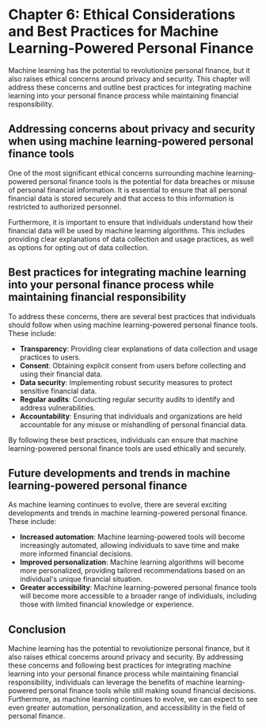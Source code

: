 Chapter 6: Ethical Considerations and Best Practices for Machine Learning-Powered Personal Finance
==================================================================================================

Machine learning has the potential to revolutionize personal finance, but it also raises ethical concerns around privacy and security. This chapter will address these concerns and outline best practices for integrating machine learning into your personal finance process while maintaining financial responsibility.

Addressing concerns about privacy and security when using machine learning-powered personal finance tools
---------------------------------------------------------------------------------------------------------

One of the most significant ethical concerns surrounding machine learning-powered personal finance tools is the potential for data breaches or misuse of personal financial information. It is essential to ensure that all personal financial data is stored securely and that access to this information is restricted to authorized personnel.

Furthermore, it is important to ensure that individuals understand how their financial data will be used by machine learning algorithms. This includes providing clear explanations of data collection and usage practices, as well as options for opting out of data collection.

Best practices for integrating machine learning into your personal finance process while maintaining financial responsibility
-----------------------------------------------------------------------------------------------------------------------------

To address these concerns, there are several best practices that individuals should follow when using machine learning-powered personal finance tools. These include:

* **Transparency**: Providing clear explanations of data collection and usage practices to users.
* **Consent**: Obtaining explicit consent from users before collecting and using their financial data.
* **Data security**: Implementing robust security measures to protect sensitive financial data.
* **Regular audits**: Conducting regular security audits to identify and address vulnerabilities.
* **Accountability**: Ensuring that individuals and organizations are held accountable for any misuse or mishandling of personal financial data.

By following these best practices, individuals can ensure that machine learning-powered personal finance tools are used ethically and securely.

Future developments and trends in machine learning-powered personal finance
---------------------------------------------------------------------------

As machine learning continues to evolve, there are several exciting developments and trends in machine learning-powered personal finance. These include:

* **Increased automation**: Machine learning-powered tools will become increasingly automated, allowing individuals to save time and make more informed financial decisions.
* **Improved personalization**: Machine learning algorithms will become more personalized, providing tailored recommendations based on an individual's unique financial situation.
* **Greater accessibility**: Machine learning-powered personal finance tools will become more accessible to a broader range of individuals, including those with limited financial knowledge or experience.

Conclusion
----------

Machine learning has the potential to revolutionize personal finance, but it also raises ethical concerns around privacy and security. By addressing these concerns and following best practices for integrating machine learning into your personal finance process while maintaining financial responsibility, individuals can leverage the benefits of machine learning-powered personal finance tools while still making sound financial decisions. Furthermore, as machine learning continues to evolve, we can expect to see even greater automation, personalization, and accessibility in the field of personal finance.
